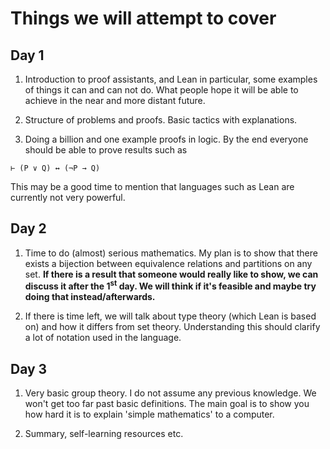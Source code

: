 # Things we will attempt to cover

## Day 1

1. Introduction to proof assistants, and Lean in particular, some examples of things it can and can not do. What people hope it will be able to achieve in the near and more distant future.

2. Structure of problems and proofs. Basic tactics with explanations.

3. Doing a billion and one example proofs in logic. By the end everyone should be able to prove results such as 
```
⊢ (P ∨ Q) ↔ (¬P → Q)
```
This may be a good time to mention that languages such as Lean are currently not very powerful.

## Day 2

1. Time to do (almost) serious mathematics. My plan is to show that there exists a bijection between equivalence relations and partitions on any set. **If there is a result that someone would really like to show, we can discuss it after the 1<sup>st</sup> day. We will think if it's feasible and maybe try doing that instead/afterwards.**

2. If there is time left, we will talk about type theory (which Lean is based on) and how it differs from set theory. Understanding this should clarify a lot of notation used in the language.

## Day 3

1. Very basic group theory. I do not assume any previous knowledge. We won't get too far past basic definitions. The main goal is to show you how hard it is to explain 'simple mathematics' to a computer.

2. Summary, self-learning resources etc.
